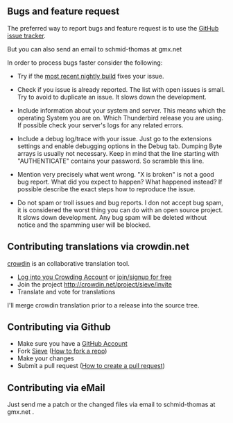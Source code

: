 ## Bugs and feature request

The preferred way to report bugs and feature request is to use the
[GitHub issue tracker](http://github.com/thsmi/sieve/issues).

But you can also send an email to schmid-thomas at gmx.net

In order to process bugs faster consider the following:

  * Try if the [most recent nightly build](https://github.com/thsmi/sieve/wiki/FAQ---General-Questions#nightly-build-artifacts) fixes your issue.

  * Check if you issue is already reported. The list with open issues is small.
    Try to avoid to duplicate an issue. It slows down the development.

  * Include information about your system and server. This means which
    the operating System you are on. Which Thunderbird release you are using.
    If possible check your server's logs for any related errors.

  * Include a debug log/trace with your issue. Just go to the extensions settings
    and enable debugging options in the Debug tab. Dumping Byte arrays is usually not
    necessary. Keep in mind that the line starting with "AUTHENTICATE" contains
    your password. So scramble this line.

  * Mention very precisely what went wrong. "X is broken" is not a good bug
    report. What did you expect to happen? What happened instead? If possible
    describe the exact steps how to reproduce the issue.

  * Do not spam or troll issues and bug reports. I don not accept bug spam, it is
    considered the worst thing you can do with an open source project. It slows down
    development. Any bug spam will be deleted without notice and the spamming user
    will be blocked.

## Contributing translations via crowdin.net

[crowdin](http://www.crowdin.net) is an collaborative translation tool.

  * [Log into you Crowding Account](http://crowdin.net/login) or [join/signup for free](http://crowdin.net/join)
  * Join the project http://crowdin.net/project/sieve/invite
  * Translate and vote for translations

I'll merge crowdin translation prior to a release into the source tree.

## Contributing via Github

  * Make sure you have a [GitHub Account](https://github.com/signup/free)
  * Fork [Sieve](https://github.com/thsmi/sieve/)
    ([How to fork a repo](https://help.github.com/articles/fork-a-repo))
  * Make your changes
  * Submit a pull request
    ([How to create a pull request](https://help.github.com/articles/fork-a-repo))

## Contributing via eMail

Just send me a patch or the changed files via email to schmid-thomas at gmx.net .
